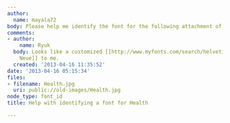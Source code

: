 ```yaml
---
author:
  name: mayala72
body: Please help me identify the font for the following attachment of the work health.  thanks.
comments:
- author:
    name: Ryuk
  body: Looks like a customized [[http://www.myfonts.com/search/helvetica+neue|Helvetica
    Neue]] to me.
  created: '2013-04-16 11:35:52'
date: '2013-04-16 05:15:34'
files:
- filename: Health.jpg
  uri: public://old-images/Health.jpg
node_type: font_id
title: Help with identifying a font for Health

---
```

